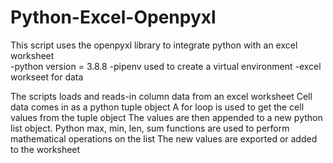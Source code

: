 # Python-Excel-Openpyxl
This script uses the openpyxl library to integrate python with an excel worksheet  
-python version = 3.8.8
-pipenv used to create a virtual environment
-excel workseet for data

The scripts loads and reads-in column data from an excel worksheet
Cell data comes in as a python tuple object
A for loop is used to get the cell values from the tuple object
The values are then appended to a new python list object. 
Python max, min, len, sum functions are used to perform mathematical operations on the list
The new values are exported or added to the worksheet 

